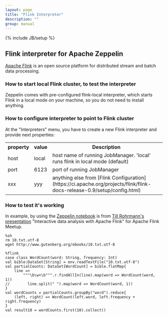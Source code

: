 ```yaml
---
layout: page
title: "Flink Interpreter"
description: ""
group: manual
---
```

{% include JB/setup %}


## Flink interpreter for Apache Zeppelin

[Apache Flink](https://flink.apache.org) is an open source platform for distributed stream and batch data processing.

### How to start local Flink cluster, to test the interpreter

Zeppelin comes with pre-configured flink-local interpreter, which starts Flink in a local mode on your machine, so you do not need to install anything.

### How to configure interpreter to point to Flink cluster

At the "Interpreters" menu, you have to create a new Flink interpreter and provide next properties:

<table class="table-configuration">
  <tr>
    <th>property</th>
    <th>value</th>
    <th>Description</th>
  </tr>
  <tr>
    <td>host</td>
    <td>local</td>
    <td>host name of running JobManager. 'local' runs flink in local mode (default)</td>
  </tr>
  <tr>
    <td>port</td>
    <td>6123</td>
    <td>port of running JobManager</td>
  </tr>
  <tr>
    <td>xxx</td>
    <td>yyy</td>
    <td>anything else from [Flink Configuration](https://ci.apache.org/projects/flink/flink-docs-release-0.9/setup/config.html)</td>
  </tr>
</table>

### How to test it's working

In example, by using the [Zeppelin notebook](https://www.zeppelinhub.com/viewer/notebooks/aHR0cHM6Ly9yYXcuZ2l0aHVidXNlcmNvbnRlbnQuY29tL05GTGFicy96ZXBwZWxpbi1ub3RlYm9va3MvbWFzdGVyL25vdGVib29rcy8yQVFFREs1UEMvbm90ZS5qc29u) is from [Till Rohrmann's presentation](http://www.slideshare.net/tillrohrmann/data-analysis-49806564) "Interactive data analysis with Apache Flink" for Apache Flink Meetup.

```
%sh
rm 10.txt.utf-8
wget http://www.gutenberg.org/ebooks/10.txt.utf-8
```
```
%flink
case class WordCount(word: String, frequency: Int)
val bible:DataSet[String] = env.readTextFile("10.txt.utf-8")
val partialCounts: DataSet[WordCount] = bible.flatMap{
    line =>
        """\b\w+\b""".r.findAllIn(line).map(word => WordCount(word, 1))
//        line.split(" ").map(word => WordCount(word, 1))
}
val wordCounts = partialCounts.groupBy("word").reduce{
    (left, right) => WordCount(left.word, left.frequency + right.frequency)
}
val result10 = wordCounts.first(10).collect()
```
